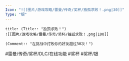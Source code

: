 ```yaml
---
Icon: "![[图片/游戏攻略/雷曼/传奇/奖杯/独孤求败！.png|30]]"
Type: "银"
---
```

```ad-common-silver-trophy
title: (Title:: "独孤求败！")
![[图片/游戏攻略/雷曼/传奇/奖杯/独孤求败！.png|100]]

(Comment:: "在挑战中打败你的好友超过30次！")
```

#雷曼/传奇/奖杯/DLC/在线功能 #奖杯 #奖杯/银
